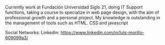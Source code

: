 Currently work at Fundación Universidad Siglo 21, doing IT Support functions, taking a course to specialize in web page design, with the aim of professional growth and a personal project. My knowledge is outstanding in the management of tools such as HTML. CSS and javascript

Social Networks:
Linkedin: https://www.linkedin.com/in/luis-morillo-609099a3/

